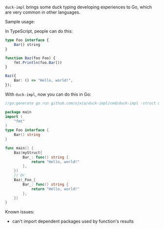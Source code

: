 `duck-impl` brings some duck typing developing experiences to Go, which are very common in other languages.

Sample usage:

In TypeScript, people can do this:

```typescript
type Foo interface {
    Bar() string
}

function Baz(foo Foo) {
    fmt.Println(foo.Bar())
}

Baz({
    Bar: () => "Hello, world!",
});
```

With `duck-impl`, now you can do this in Go:

```go
//go:generate go run github.com/ojxio/duck-impl/cmd/duck-impl -struct myStruct -interface Foo -outputFile Foo.gen.go

package main
import (
    "fmt"
)
type Foo interface {
    Bar() string
}

func main() {
    Baz(myStruct{
        Bar_: func() string {
            return "Hello, world!"
        },
    })
    // Or
    Baz(_Foo_{
        Bar_: func() string {
            return "Hello, world!"
        },
    })
}
```

Known issues:

- can't import dependent packages used by function's results